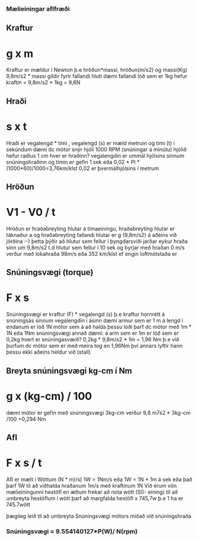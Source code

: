 ### Mælieiningar aflfræði
## Kraftur
# g x m 
Kraftur er mældur í Newton þ.e hröðun*massi,  hröðun(m/s2) og massi(Kg) 9,8m/s2 * massi gildir fyrir fallandi hluti
dæmi fallandi lóð sem er 1kg hefur kraftin = 9,8m/s2 * 1kg = 9,8N

## Hraði
# s x t
Hraði er vegalengd * tími , vegalengd (s) er mæld metrum og tími (t) í sekúndum
dæmi dc mótor snýr hjóli 1000 RPM (snúningar á mínútu) hjólið hefur radíus 1 cm hver er hraðinn?
vegalengdin er ummál hjólsins sinnum snúningshraðinn og tímin er gefin 1 sek eða 0,02 * PI * (1000*60)/1000=3,76km/klst
0,02 er þvermálhjólsins í metrum

## Hröðun
# V1 - V0 / t
Hröðun er hraðabreyting hlutar á tímaeiningu, hraðabreyting hlutar er táknaður a og hraðabreyting fallandi hlutar er g (9,8m/s2) á aðeins við jörðina :-)
þetta þýðir að hlutur sem fellur í þyngdarsviði jarðar eykur hraða sinn um 9,8m/s2 t.d hlutur sem fellur í 10 sek og byrjar með hraðan 0 m/s verður með lokahraða
98m/s eða 352 km/klst ef engin loftmótstaða er

## Snúningsvægi (torque)
# F x s
Snúningsvægi er kraftur (F) * vegalengd (s) þ.e kraftur hornrétt á snúningsás sinnum vegalengdin í ásinn
dæmi armur sem er 1 m á lengd í endanum er lóð 1N mótor sem á að halda þessu lóði þarf dc mótor með 1m * 1N eða 1Nm snúningsvægi
annað dæmi: á arm sem er 1m er lóð sem er 0,2kg hvert er snúningasvæið?
0,2kg * 9,8m/s2 * 1m = 1,96 Nm þ.e við þurfum dc mótor sem er með meira tog en 1,96Nm því annars lyftir hann þessu ekki aðeins heldur við (stall)

## Breyta snúningsvægi kg-cm í Nm
# g x (kg-cm) / 100
dæmi mótor er gefin með snúningsvægi 3kg-cm verður 9,8 m7s2 * 3kg-cm /100 =0,294 Nm

## Afl
# F x s / t
Afl er mælt í Wöttum (N * m)/s) 1W = 1Nm/s eða 1W = 1N * 1m á sek eða það þarf 1W til að viðhalda hraðanum 1m/s með kraftinum 1N
Við erum vön mælieiningunni hestöfl en ættum frekar að nota wött (SI)- eining) til að umbreyta hestöflum í wött þarf að margfalda hestöfl x 745,7w
þ.e 1 ha er 745.7wött

þægileg leið til að umbreyta Snúningsvægi mótors miðað við snúningshraða
### Snúningsvægi = 9.554140127*P(W)/ N(rpm)


